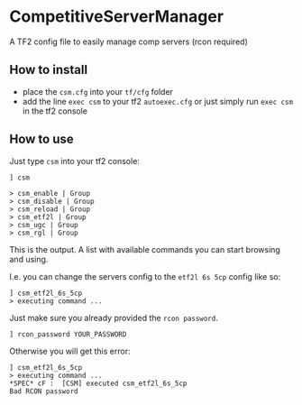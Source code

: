 # CompetitiveServerManager

A TF2 config file to easily manage comp servers (rcon required)

## How to install

- place the `csm.cfg` into your `tf/cfg` folder
- add the line `exec csm` to your tf2 `autoexec.cfg` or just simply run `exec csm` in the tf2 console

## How to use

Just type `csm` into your tf2 console:

```
] csm

> csm_enable | Group
> csm_disable | Group
> csm_reload | Group
> csm_etf2l | Group
> csm_ugc | Group
> csm_rgl | Group
```

This is the output. A list with available commands you can start browsing and using.

I.e. you can change the servers config to the `etf2l 6s 5cp` config like so:

```
] csm_etf2l_6s_5cp
> executing command ...
```

Just make sure you already provided the `rcon password`.

```
] rcon_password YOUR_PASSWORD
```

Otherwise you will get this error:

```
] csm_etf2l_6s_5cp
> executing command ...
*SPEC* cF :  [CSM] executed csm_etf2l_6s_5cp
Bad RCON password
```
